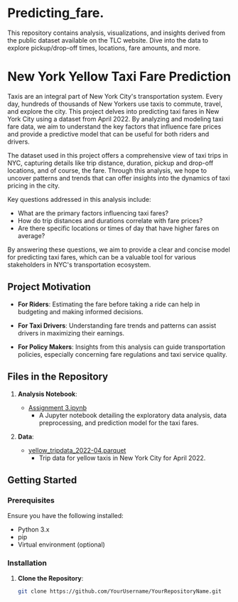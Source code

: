 # Predicting_fare.
This repository contains analysis, visualizations, and insights derived from the public dataset available on the TLC website. Dive into the data to explore pickup/drop-off times, locations, fare amounts, and more.
# New York Yellow Taxi Fare Prediction

Taxis are an integral part of New York City's transportation system. Every day, hundreds of thousands of New Yorkers use taxis to commute, travel, and explore the city. This project delves into predicting taxi fares in New York City using a dataset from April 2022. By analyzing and modeling taxi fare data, we aim to understand the key factors that influence fare prices and provide a predictive model that can be useful for both riders and drivers.

The dataset used in this project offers a comprehensive view of taxi trips in NYC, capturing details like trip distance, duration, pickup and drop-off locations, and of course, the fare. Through this analysis, we hope to uncover patterns and trends that can offer insights into the dynamics of taxi pricing in the city.

Key questions addressed in this analysis include:
- What are the primary factors influencing taxi fares?
- How do trip distances and durations correlate with fare prices?
- Are there specific locations or times of day that have higher fares on average?

By answering these questions, we aim to provide a clear and concise model for predicting taxi fares, which can be a valuable tool for various stakeholders in NYC's transportation ecosystem.

## Project Motivation

- **For Riders**: Estimating the fare before taking a ride can help in budgeting and making informed decisions.
  
- **For Taxi Drivers**: Understanding fare trends and patterns can assist drivers in maximizing their earnings.
  
- **For Policy Makers**: Insights from this analysis can guide transportation policies, especially concerning fare regulations and taxi service quality.


## Files in the Repository

1. **Analysis Notebook**: 
   - [Assignment 3.ipynb](./Assignment%203.ipynb)
     - A Jupyter notebook detailing the exploratory data analysis, data preprocessing, and prediction model for the taxi fares.
     
2. **Data**:
   - [yellow_tripdata_2022-04.parquet](./yellow_tripdata_2022-04.parquet)
     - Trip data for yellow taxis in New York City for April 2022.

## Getting Started

### Prerequisites

Ensure you have the following installed:
- Python 3.x
- pip
- Virtual environment (optional)

### Installation

1. **Clone the Repository**:
   ```bash
   git clone https://github.com/YourUsername/YourRepositoryName.git

